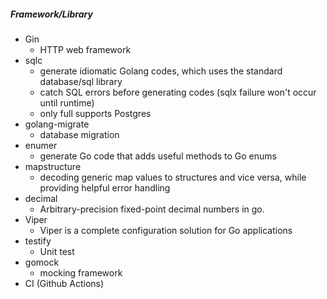 ##### Framework/Library
- Gin
  - HTTP web framework
- sqlc
  - generate idiomatic Golang codes, which uses the standard database/sql library
  - catch SQL errors before generating codes (sqlx failure won't occur until runtime)
  - only full supports Postgres
- golang-migrate
  - database migration
- enumer
  - generate Go code that adds useful methods to Go enums
- mapstructure
  - decoding generic map values to structures and vice versa, while providing helpful error handling
- decimal
  - Arbitrary-precision fixed-point decimal numbers in go.
- Viper
  - Viper is a complete configuration solution for Go applications
- testify
  - Unit test
- gomock
  - mocking framework
- CI (Github Actions)